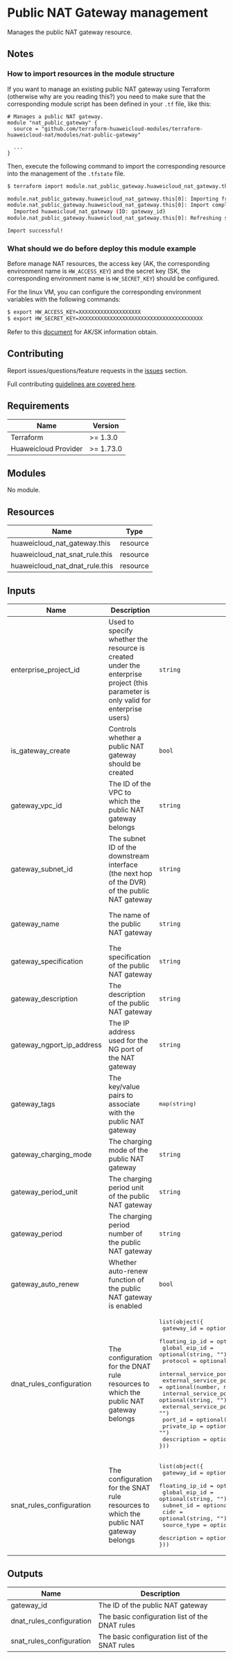 # Public NAT Gateway management

Manages the public NAT gateway resource.

## Notes

### How to import resources in the module structure

If you want to manage an existing public NAT gateway using Terraform (otherwise why are you reading this?) you need to
make sure that the corresponding module script has been defined in your `.tf` file, like this:

```hcl
# Manages a public NAT gateway.
module "nat_public_gateway" {
  source = "github.com/terraform-huaweicloud-modules/terraform-huaweicloud-nat/modules/nat-public-gateway"

  ...
}
```

Then, execute the following command to import the corresponding resource into the management of the `.tfstate` file.

```bash
$ terraform import module.nat_public_gateway.huaweicloud_nat_gateway.this[0] "gateway_id"

module.nat_public_gateway.huaweicloud_nat_gateway.this[0]: Importing from ID "gateway_id"...
module.nat_public_gateway.huaweicloud_nat_gateway.this[0]: Import complete!
  Imported huaweicloud_nat_gateway (ID: gateway_id)
module.nat_public_gateway.huaweicloud_nat_gateway.this[0]: Refreshing state... (ID: gateway_id)

Import successful!
```

### What should we do before deploy this module example

Before manage NAT resources, the access key (AK, the corresponding environment name is `HW_ACCESS_KEY`) and the secret key (SK, the corresponding environment name is `HW_SECRET_KEY`) should be configured.

For the linux VM, you can configure the corresponding environment variables with the following commands:

```bash
$ export HW_ACCESS_KEY=XXXXXXXXXXXXXXXXXXXX
$ export HW_SECRET_KEY=XXXXXXXXXXXXXXXXXXXXXXXXXXXXXXXXXXXXXXXX
```

Refer to this [document](https://support.huaweicloud.com/intl/en-us/devg-apisign/api-sign-provide-aksk.html) for AK/SK information obtain.

## Contributing

Report issues/questions/feature requests in the [issues](https://github.com/terraform-huaweicloud-modules/terraform-huaweicloud-nat/issues/new)
section.

Full contributing [guidelines are covered here](../../github/how_to_contribute.md).

## Requirements

| Name | Version |
|------|---------|
| Terraform | >= 1.3.0 |
| Huaweicloud Provider | >= 1.73.0 |

## Modules

No module.

## Resources

| Name | Type |
|------|------|
| huaweicloud_nat_gateway.this | resource |
| huaweicloud_nat_snat_rule.this | resource |
| huaweicloud_nat_dnat_rule.this | resource |

## Inputs

<!-- markdownlint-disable MD013 -->
| Name | Description | Type | Default | Required |
|------|-------------|------|:-------:|:--------:|
| enterprise_project_id | Used to specify whether the resource is created under the enterprise project (this parameter is only valid for enterprise users) | `string` | `""` | N |
| is_gateway_create | Controls whether a public NAT gateway should be created | `bool` | `true` | N |
| gateway_vpc_id | The ID of the VPC to which the public NAT gateway belongs | `string` | `""` | Y (Unless is_gateway_create is specified as false) |
| gateway_subnet_id | The subnet ID of the downstream interface (the next hop of the DVR) of the public NAT gateway | `string` | `""` | Y (Unless is_gateway_create is specified as false) |
| gateway_name | The name of the public NAT gateway | `string` | `""` | Y (Unless is_gateway_create is specified as false) |
| gateway_specification | The specification of the public NAT gateway | `string` | `""` | Y (Unless is_gateway_create is specified as false) |
| gateway_description | The description of the public NAT gateway | `string` | `""` | N |
| gateway_ngport_ip_address | The IP address used for the NG port of the NAT gateway | `string` | `""` | N |
| gateway_tags | The key/value pairs to associate with the public NAT gateway | <pre>map(string)</pre> | <pre>{}</pre> | N |
| gateway_charging_mode | The charging mode of the public NAT gateway | `string` | `""` | N |
| gateway_period_unit | The charging period unit of the public NAT gateway | `string` | `""` | N |
| gateway_period | The charging period number of the public NAT gateway | `string` | `""` | N |
| gateway_auto_renew | Whether auto-renew function of the public NAT gateway is enabled | `bool` | `null` | N |
| dnat_rules_configuration | The configuration for the DNAT rule resources to which the public NAT gateway belongs | <pre>list(object({<br>  gateway_id                  = optional(string, "")<br>  floating_ip_id              = optional(string, "")<br>  global_eip_id               = optional(string, "")<br>  protocol                    = optional(string, "")<br>  internal_service_port       = optional(number, null)<br>  external_service_port       = optional(number, null)<br>  internal_service_port_range = optional(string, "")<br>  external_service_port_range = optional(string, "")<br>  port_id                     = optional(string, "")<br>  private_ip                  = optional(string, "")<br>  description                 = optional(string, "")<br>}))</pre> | <pre>[]</pre> |
| snat_rules_configuration | The configuration for the SNAT rule resources to which the public NAT gateway belongs | <pre>list(object({<br>  gateway_id     = optional(string, "")<br>  floating_ip_id = optional(string, "")<br>  global_eip_id  = optional(string, "")<br>  subnet_id      = optional(string, "")<br>  cidr           = optional(string, "")<br>  source_type    = optional(number, null)<br>  description    = optional(string, "")<br>}))</pre> | <pre>[]</pre> | N |
<!-- markdownlint-enable MD013 -->

## Outputs

| Name | Description |
|------|-------------|
| gateway_id | The ID of the public NAT gateway |
| dnat_rules_configuration | The basic configuration list of the DNAT rules |
| snat_rules_configuration | The basic configuration list of the SNAT rules |
